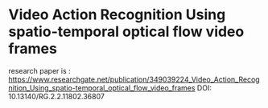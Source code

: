 # Video Action Recognition Using spatio-temporal optical flow video frames

research paper is :
https://www.researchgate.net/publication/349039224_Video_Action_Recognition_Using_spatio-temporal_optical_flow_video_frames
DOI: 10.13140/RG.2.2.11802.36807
